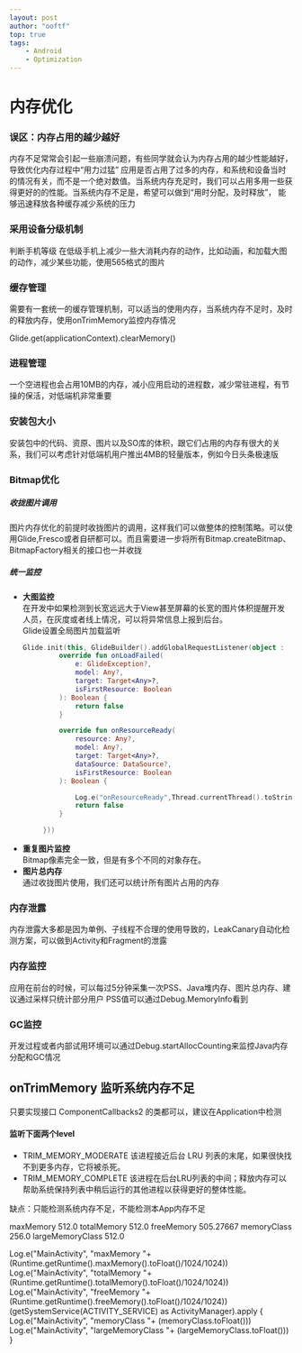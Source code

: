 ```yaml
---
layout: post
author: "ooftf"
top: true
tags:
    - Android
    - Optimization
---
```


# 内存优化
###  误区：内存占用的越少越好

内存不足常常会引起一些崩溃问题，有些同学就会认为内存占用的越少性能越好，导致优化内存过程中“用力过猛”
应用是否占用了过多的内存，和系统和设备当时的情况有关，而不是一个绝对数值。当系统内存充足时，我们可以占用多用一些获得更好的的性能。当系统内存不足是，希望可以做到“用时分配，及时释放”，
能够迅速释放各种缓存减少系统的压力

###  采用设备分级机制

判断手机等级
在低级手机上减少一些大消耗内存的动作，比如动画，和加载大图的动作，减少某些功能，使用565格式的图片

###  缓存管理

需要有一套统一的缓存管理机制，可以适当的使用内存，当系统内存不足时，及时的释放内存，使用onTrimMemory监控内存情况


Glide.get(applicationContext).clearMemory()

###  进程管理

一个空进程也会占用10MB的内存，减小应用启动的进程数，减少常驻进程，有节操的保活，对低端机非常重要

###  安装包大小

安装包中的代码、资原、图片以及SO库的体积，跟它们占用的内存有很大的关系，我们可以考虑针对低端机用户推出4MB的轻量版本，例如今日头条极速版

### Bitmap优化

##### 收拢图片调用

图片内存优化的前提时收拢图片的调用，这样我们可以做整体的控制策略。可以使用Glide,Fresco或者自研都可以。而且需要进一步将所有Bitmap.createBitmap、BitmapFactory相关的接口也一并收拢

##### 统一监控

* **大图监控**  
    在开发中如果检测到长宽远远大于View甚至屏幕的长宽的图片体积提醒开发人员，在灰度或者线上情况，可以将异常信息上报到后台。  
    Glide设置全局图片加载监听
    ```kotlin
    Glide.init(this, GlideBuilder().addGlobalRequestListener(object :    RequestListener<Any> {
             override fun onLoadFailed(
                 e: GlideException?,
                 model: Any?,
                 target: Target<Any>?,
                 isFirstResource: Boolean
             ): Boolean {
                 return false
             }

             override fun onResourceReady(
                 resource: Any?,
                 model: Any?,
                 target: Target<Any>?,
                 dataSource: DataSource?,
                 isFirstResource: Boolean
             ): Boolean {

                 Log.e("onResourceReady",Thread.currentThread().toString()+""    +resource.toString())
                 return false
             }

         }))
    ``` 
* **重复图片监控**  
    Bitmap像素完全一致，但是有多个不同的对象存在。
* **图片总内存**  
    通过收拢图片使用，我们还可以统计所有图片占用的内存

### 内存泄露

内存泄露大多都是因为单例、子线程不合理的使用导致的，LeakCanary自动化检测方案，可以做到Activity和Fragment的泄露

### 内存监控

应用在前台的时候，可以每过5分钟采集一次PSS、Java堆内存、图片总内存、建议通过采样只统计部分用户
PSS值可以通过Debug.MemoryInfo看到

### GC监控
开发过程或者内部试用环境可以通过Debug.startAllocCounting来监控Java内存分配和GC情况


## onTrimMemory 监听系统内存不足
只要实现接口 ComponentCallbacks2 的类都可以，建议在Application中检测
#### 监听下面两个level
* TRIM_MEMORY_MODERATE 该进程接近后台 LRU 列表的末尾，如果很快找不到更多内存，它将被杀死。
* TRIM_MEMORY_COMPLETE 该进程在后台LRU列表的中间；释放内存可以帮助系统保持列表中稍后运行的其他进程以获得更好的整体性能。

缺点：只能检测系统内存不足，不能检测本App内存不足


maxMemory 512.0
totalMemory 512.0
freeMemory 505.27667
memoryClass 256.0
largeMemoryClass 512.0

 Log.e("MainActivity", "maxMemory "+ (Runtime.getRuntime().maxMemory().toFloat()/1024/1024))
        Log.e("MainActivity", "totalMemory "+ (Runtime.getRuntime().totalMemory().toFloat()/1024/1024))
        Log.e("MainActivity", "freeMemory "+ (Runtime.getRuntime().freeMemory().toFloat()/1024/1024))
        (getSystemService(ACTIVITY_SERVICE) as ActivityManager).apply {
            Log.e("MainActivity", "memoryClass "+ (memoryClass.toFloat()))
            Log.e("MainActivity", "largeMemoryClass "+ (largeMemoryClass.toFloat()))
        }